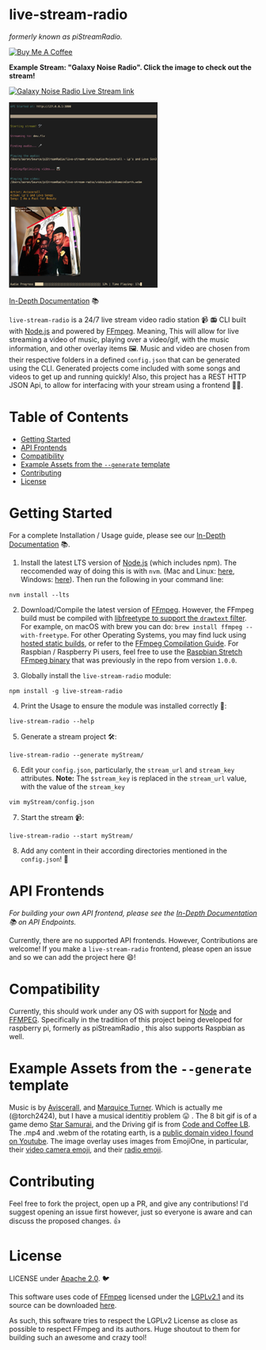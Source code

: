 # live-stream-radio

_formerly known as piStreamRadio._

[![Buy Me A Coffee](https://www.buymeacoffee.com/assets/img/custom_images/orange_img.png)](https://www.buymeacoffee.com/torch2424)

**Example Stream: "Galaxy Noise Radio". Click the image to check out the stream!**

[![Galaxy Noise Radio Live Stream link](https://files.aaronthedev.com/$/ugbbg)](https://www.youtube.com/channel/UCLkeIxbDJ8-kH7B9qJkyxQg/live)

<img src="./docsAssets/CLIUsage.png" style="width: 300px;">

[In-Depth Documentation](https://torch2424.github.io/live-stream-radio/) 📚

`live-stream-radio` is a 24/7 live stream video radio station 📹 📻 CLI built with [Node.js](https://nodejs.org/) and powered by [FFmpeg](http://ffmpeg.org). Meaning, This will allow for live streaming a video of music, playing over a video/gif, with the music information, and other overlay items 🖼️. Music and video are chosen from their respective folders in a defined `config.json` that can be generated using the CLI. Generated projects come included with some songs and videos to get up and running quickly! Also, this project has a REST HTTP JSON Api, to allow for interfacing with your stream using a frontend 👩‍💻.

# Table of Contents

- [Getting Started](#getting-started)
- [API Frontends](#api-frontends)
- [Compatibility](#compatibility)
- [Example Assets from the `--generate` template](#example-assets-from-the---generate-template)
- [Contributing](#contributing)
- [License](#license)

# Getting Started

For a complete Installation / Usage guide, please see our [In-Depth Documentation](https://torch2424.github.io/live-stream-radio/) 📚.

1. Install the latest LTS version of [Node.js](https://nodejs.org/) (which includes npm). The reccomended way of doing this is with `nvm`. (Mac and Linux: [here](https://github.com/creationix/nvm), Windows: [here](https://github.com/coreybutler/nvm-windows)). Then run the following in your command line:

```shell
nvm install --lts
```

2. Download/Compile the latest version of [FFmpeg](http://ffmpeg.org). However, the FFmpeg build must be compiled with [libfreetype to support the `drawtext` filter](https://ffmpeg.org/ffmpeg-filters.html#drawtext). For example, on macOS with brew you can do: `brew install ffmpeg --with-freetype`. For other Operating Systems, you may find luck using [hosted static builds](https://ffmpeg.zeranoe.com/builds/), or refer to the [FFmpeg Compilation Guide](https://trac.ffmpeg.org/wiki/CompilationGuide). For Raspbian / Raspberry Pi users, feel free to use the [Raspbian Stretch FFmpeg binary](https://github.com/torch2424/piStreamRadio/tree/0b75cae32cadb21d8af07584f0cfc4b9a287c077/ffmpeg) that was previously in the repo from version `1.0.0`.

3. Globally install the `live-stream-radio` module:

```shell
npm install -g live-stream-radio
```

4. Print the Usage to ensure the module was installed correctly 🐾:

```shell
live-stream-radio --help
```

5. Generate a stream project 🛠️:

```shell
live-stream-radio --generate myStream/
```

6. Edit your `config.json`, particularly, the `stream_url` and `stream_key` attributes. **Note:** The `$stream_key` is replaced in the `stream_url` value, with the value of the `stream_key`

```shell
vim myStream/config.json
```

7. Start the stream 📹:

```shell
live-stream-radio --start myStream/
```

8. Add any content in their according directories mentioned in the `config.json`! 🎉

# API Frontends

_For building your own API frontend, please see the [In-Depth Documentation](https://torch2424.github.io/live-stream-radio/) 📚 on API Endpoints._

Currently, there are no supported API frontends. However, Contributions are welcome! If you make a `live-stream-radio` frontend, please open an issue and so we can add the project here 😄!

# Compatibility

Currently, this should work under any OS with support for [Node](https://nodejs.org/en/) and [FFMPEG](https://www.ffmpeg.org/). Specifically in the tradition of this project being developed for raspberry pi, formerly as piStreamRadio , this also supports Raspbian as well.

# Example Assets from the `--generate` template

Music is by [Aviscerall](https://aviscerall.bandcamp.com/), and [Marquice Turner](https://marquiceturner.bandcamp.com/). Which is actually me (@torch2424), but I have a musical identitiy problem 😛 . The 8 bit gif is of a game demo [Star Samurai](https://github.com/torch2424/StarSamurai), and the Driving gif is from [Code and Coffee LB](http://codeandcoffeelb.org/). The .mp4 and .webm of the rotating earth, is a [public domain video I found on Youtube](https://www.youtube.com/watch?v=uuY1RXZyUFs). The image overlay uses images from EmojiOne, in particular, their [video camera emoji](https://www.emojione.com/emoji/1f4f9), and their [radio emoji](https://www.emojione.com/emoji/1f4fb).

# Contributing

Feel free to fork the project, open up a PR, and give any contributions! I'd suggest opening an issue first however, just so everyone is aware and can discuss the proposed changes. 👍

# License

LICENSE under [Apache 2.0](https://choosealicense.com/licenses/apache-2.0/). 🐦

This software uses code of [FFmpeg](http://ffmpeg.org) licensed under the [LGPLv2.1](http://www.gnu.org/licenses/old-licenses/lgpl-2.1.html) and its source can be downloaded [here](./deps/ffmpeg).

As such, this software tries to respect the LGPLv2 License as close as possible to respect FFmpeg and its authors. Huge shoutout to them for building such an awesome and crazy tool!
